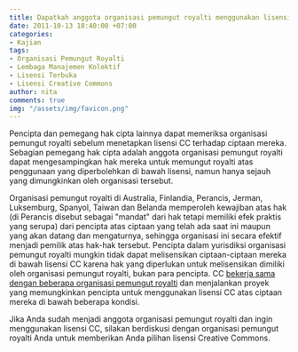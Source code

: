 ```yaml
---
title: Dapatkah anggota organisasi pemungut royalti menggunakan lisensi Creative Commons?
date: 2011-10-13 18:40:00 +07:00
categories:
- Kajian
tags:
- Organisasi Pemungut Royalti
- Lembaga Manajemen Kolektif
- Lisensi Terbuka
- Lisensi Creative Commons
author: nita
comments: true
img: "/assets/img/favicon.png"
---
```


Pencipta dan pemegang hak cipta lainnya dapat memeriksa organisasi pemungut royalti sebelum menetapkan lisensi CC terhadap ciptaan mereka. Sebagian pemegang hak cipta adalah anggota organisasi pemungut royalti dapat mengesampingkan hak mereka untuk memungut royalti atas penggunaan yang diperbolehkan di bawah lisensi, namun hanya sejauh yang dimungkinkan oleh organisasi tersebut.

Organisasi pemungut royalti di Australia, Finlandia, Perancis, Jerman, Luksemburg, Spanyol, Taiwan dan Belanda memperoleh kewajiban atas hak (di Perancis disebut sebagai "mandat" dari hak tetapi memiliki efek praktis yang serupa) dari pencipta atas ciptaan yang telah ada saat ini maupun yang akan datang dan mengaturnya, sehingga organisasi ini secara efektif menjadi pemilik atas hak-hak tersebut. Pencipta dalam yurisdiksi organisasi pemungut royalti mungkin tidak dapat melisensikan ciptaan-ciptaan mereka di bawah lisensi CC karena hak yang diperlukan untuk melisensikan dimiliki oleh organisasi pemungut royalti, bukan para pencipta. CC [bekerja sama dengan beberapa organisasi pemungut royalti](http://wiki.creativecommons.org/Collecting_Society_Projects) dan menjalankan proyek yang memungkinkan pencipta untuk menggunakan lisensi CC atas ciptaan mereka di bawah beberapa kondisi.

Jika Anda sudah menjadi anggota organisasi pemungut royalti dan ingin menggunakan lisensi CC, silakan berdiskusi dengan organisasi pemungut royalti Anda untuk memberikan Anda pilihan lisensi Creative Commons.

